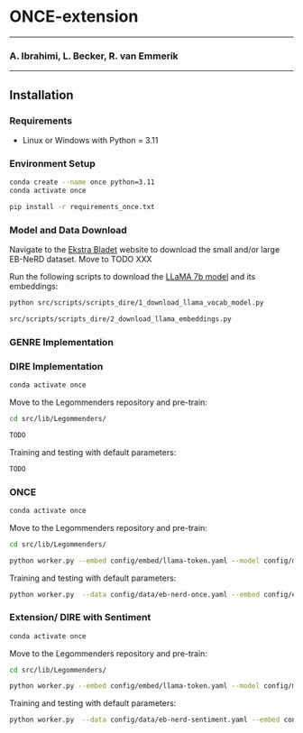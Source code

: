 # ONCE-extension

--- 

### A. Ibrahimi, L. Becker, R. van Emmerik

---

## Installation
### Requirements
- Linux or Windows with Python = 3.11

### Environment Setup
```bash
conda create --name once python=3.11 
conda activate once

pip install -r requirements_once.txt
```

### Model and Data Download
Navigate to the [Ekstra Bladet](https://recsys.eb.dk) website to download the small and/or large EB-NeRD dataset. Move to TODO XXX

Run the following scripts to download the [LLaMA 7b model](https://huggingface.co/huggyllama/llama-7b?library=transformers) and its embeddings:
```bash
python src/scripts/scripts_dire/1_download_llama_vocab_model.py

src/scripts/scripts_dire/2_download_llama_embeddings.py
```

### GENRE Implementation


### DIRE Implementation
```bash
conda activate once
```

Move to the Legommenders repository and pre-train:
```bash
cd src/lib/Legommenders/

TODO
```

Training and testing with default parameters:
```bash
TODO
```

### ONCE
```bash
conda activate once
```

Move to the Legommenders repository and pre-train:
```bash
cd src/lib/Legommenders/

python worker.py --embed config/embed/llama-token.yaml --model config/model/llm/llama-fastformer-once.yaml --exp config/exp/llama-split-once.yaml --data config/data/eb-nerd-once.yaml --version small --llm_ver 7b --hidden_size 64 --layer 0 --lora 0 --fast_eval 0 --embed_hidden_size 4096 --page_size 8
```

Training and testing with default parameters:
```bash
python worker.py  --data config/data/eb-nerd-once.yaml --embed config/embed/llama-token.yaml  --model config/model/llm/llama-fastformer-once.yaml --exp config/exp/tt-llm.yaml --embed_hidden_size 4096 --llm_ver 7b --layer 31 --version small --lr 0.0001 --item_lr 0.00001 --batch_size 32 --acc_batch 2 --epoch_batch -4  
```


### Extension/ DIRE with Sentiment
```bash
conda activate once
```

Move to the Legommenders repository and pre-train:
```bash
cd src/lib/Legommenders/

python worker.py --embed config/embed/llama-token.yaml --model config/model/llm/llama-fastformer-sentiment.yaml --exp config/exp/llama-split-sentiment.yaml --data config/data/eb-nerd-sentiment.yaml --version small --llm_ver 7b --hidden_size 64 --layer 0 --lora 0 --fast_eval 0 --embed_hidden_size 4096 --page_size 8 --cuda -1
```

Training and testing with default parameters:
```bash
python worker.py  --data config/data/eb-nerd-sentiment.yaml --embed config/embed/llama-token.yaml  --model config/model/llm/llama-fastformer-sentiment.yaml --exp config/exp/tt-llm.yaml --embed_hidden_size 4096 --llm_ver 7b --layer 31 --version small --lr 0.0001 --item_lr 0.00001 --batch_size 32 --acc_batch 2 --epoch_batch -4 
```
